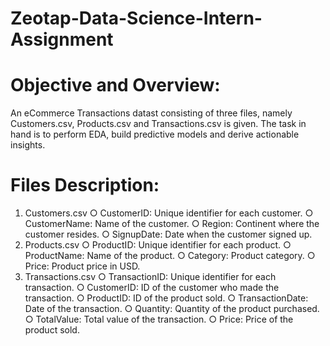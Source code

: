 # Zeotap-Data-Science-Intern-Assignment

# Objective and Overview:

An eCommerce Transactions datast consisting of three files, namely Customers.csv, Products.csv and Transactions.csv is given. The task in hand is to perform EDA, build predictive models and derive actionable insights.

# Files Description:

1. Customers.csv
○ CustomerID: Unique identifier for each customer.
○ CustomerName: Name of the customer.
○ Region: Continent where the customer resides.
○ SignupDate: Date when the customer signed up.
2. Products.csv
○ ProductID: Unique identifier for each product.
○ ProductName: Name of the product.
○ Category: Product category.
○ Price: Product price in USD.
3. Transactions.csv
○ TransactionID: Unique identifier for each transaction.
○ CustomerID: ID of the customer who made the transaction.
○ ProductID: ID of the product sold.
○ TransactionDate: Date of the transaction.
○ Quantity: Quantity of the product purchased.
○ TotalValue: Total value of the transaction.
○ Price: Price of the product sold.
